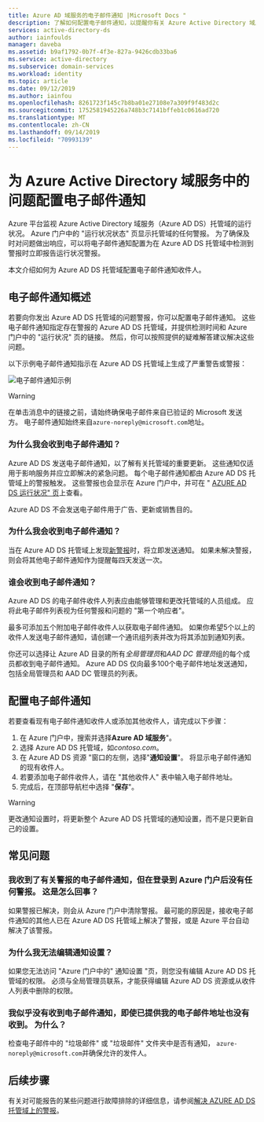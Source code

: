 ```yaml
---
title: Azure AD 域服务的电子邮件通知 |Microsoft Docs "
description: 了解如何配置电子邮件通知，以提醒你有关 Azure Active Directory 域服务托管域中的问题
services: active-directory-ds
author: iainfoulds
manager: daveba
ms.assetid: b9af1792-0b7f-4f3e-827a-9426cdb33ba6
ms.service: active-directory
ms.subservice: domain-services
ms.workload: identity
ms.topic: article
ms.date: 09/12/2019
ms.author: iainfou
ms.openlocfilehash: 8261723f145c7b8ba01e27108e7a309f9f483d2c
ms.sourcegitcommit: 1752581945226a748b3c7141bffeb1c0616ad720
ms.translationtype: MT
ms.contentlocale: zh-CN
ms.lasthandoff: 09/14/2019
ms.locfileid: "70993139"
---
```

# <a name="configure-email-notifications-for-issues-in-azure-active-directory-domain-services"></a>为 Azure Active Directory 域服务中的问题配置电子邮件通知

Azure 平台监视 Azure Active Directory 域服务（Azure AD DS）托管域的运行状况。 Azure 门户中的 "运行状况状态" 页显示托管域的任何警报。 为了确保及时对问题做出响应，可以将电子邮件通知配置为在 Azure AD DS 托管域中检测到警报时立即报告运行状况警报。

本文介绍如何为 Azure AD DS 托管域配置电子邮件通知收件人。

## <a name="email-notification-overview"></a>电子邮件通知概述

若要向你发出 Azure AD DS 托管域的问题警报，你可以配置电子邮件通知。 这些电子邮件通知指定存在警报的 Azure AD DS 托管域，并提供检测时间和 Azure 门户中的 "运行状况" 页的链接。 然后，你可以按照提供的疑难解答建议解决这些问题。

以下示例电子邮件通知指示在 Azure AD DS 托管域上生成了严重警告或警报：

![电子邮件通知示例](./media/active-directory-domain-services-alerts/email-alert.png)

> [!WARNING]
> 在单击消息中的链接之前，请始终确保电子邮件来自已验证的 Microsoft 发送方。 电子邮件通知始终来自`azure-noreply@microsoft.com`地址。

### <a name="why-would-i-receive-email-notifications"></a>为什么我会收到电子邮件通知？

Azure AD DS 发送电子邮件通知，以了解有关托管域的重要更新。 这些通知仅适用于影响服务并应立即解决的紧急问题。 每个电子邮件通知都由 Azure AD DS 托管域上的警报触发。 这些警报也会显示在 Azure 门户中，并可在 " [AZURE AD DS 运行状况" 页][check-health]上查看。

Azure AD DS 不会发送电子邮件用于广告、更新或销售目的。

### <a name="when-will-i-receive-email-notifications"></a>为什么我会收到电子邮件通知？

当在 Azure AD DS 托管域上发现[新警报][troubleshoot-alerts]时，将立即发送通知。 如果未解决警报，则会将其他电子邮件通知作为提醒每四天发送一次。

### <a name="who-should-receive-the-email-notifications"></a>谁会收到电子邮件通知？

Azure AD DS 的电子邮件收件人列表应由能够管理和更改托管域的人员组成。 应将此电子邮件列表视为任何警报和问题的 "第一个响应者"。

最多可添加五个附加电子邮件收件人以获取电子邮件通知。 如果你希望5个以上的收件人发送电子邮件通知，请创建一个通讯组列表并改为将其添加到通知列表。

你还可以选择让 Azure AD 目录的所有*全局管理员*和*AAD DC 管理员*组的每个成员都收到电子邮件通知。 Azure AD DS 仅向最多100个电子邮件地址发送通知，包括全局管理员和 AAD DC 管理员的列表。

## <a name="configure-email-notifications"></a>配置电子邮件通知

若要查看现有电子邮件通知收件人或添加其他收件人，请完成以下步骤：

1. 在 Azure 门户中，搜索并选择**Azure AD 域服务**"。
1. 选择 Azure AD DS 托管域，如*contoso.com*。
1. 在 Azure AD DS 资源 "窗口的左侧，选择"**通知设置**"。 将显示电子邮件通知的现有收件人。
1. 若要添加电子邮件收件人，请在 "其他收件人" 表中输入电子邮件地址。
1. 完成后，在顶部导航栏中选择 "**保存**"。

> [!WARNING]
> 更改通知设置时，将更新整个 Azure AD DS 托管域的通知设置，而不是只更新自己的设置。

## <a name="frequently-asked-questions"></a>常见问题

### <a name="i-received-an-email-notification-for-an-alert-but-when-i-logged-on-to-the-azure-portal-there-was-no-alert-what-happened"></a>我收到了有关警报的电子邮件通知，但在登录到 Azure 门户后没有任何警报。 这是怎么回事？

如果警报已解决，则会从 Azure 门户中清除警报。 最可能的原因是，接收电子邮件通知的其他人已在 Azure AD DS 托管域上解决了警报，或是 Azure 平台自动解决了该警报。

### <a name="why-can-i-not-edit-the-notification-settings"></a>为什么我无法编辑通知设置？

如果您无法访问 "Azure 门户中的" 通知设置 "页，则您没有编辑 Azure AD DS 托管域的权限。 必须与全局管理员联系，才能获得编辑 Azure AD DS 资源或从收件人列表中删除的权限。

### <a name="i-dont-seem-to-be-receiving-email-notifications-even-though-i-provided-my-email-address-why"></a>我似乎没有收到电子邮件通知，即使已提供我的电子邮件地址也没有收到。 为什么？

检查电子邮件中的 "垃圾邮件" 或 "垃圾邮件" 文件夹中是否有通知， `azure-noreply@microsoft.com`并确保允许的发件人。

## <a name="next-steps"></a>后续步骤

有关对可能报告的某些问题进行故障排除的详细信息，请参阅[解决 AZURE AD DS 托管域上的警报][troubleshoot-alerts]。

<!-- INTERNAL LINKS -->
[check-health]: check-health.md
[troubleshoot-alerts]: troubleshoot-alerts.md
